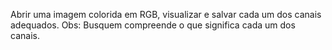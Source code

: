 Abrir uma imagem colorida em RGB, visualizar e salvar cada um dos canais adequados. Obs: Busquem compreende o que significa cada um dos canais.
